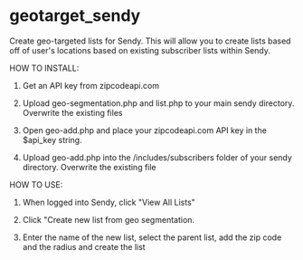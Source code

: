 # geotarget_sendy
Create geo-targeted lists for Sendy. This will allow you to create lists based off of user's locations based on existing subscriber lists within Sendy.

HOW TO INSTALL:

1. Get an API key from zipcodeapi.com

2. Upload geo-segmentation.php and list.php to your main sendy directory. Overwrite the existing files

3. Open geo-add.php and place your zipcodeapi.com API key in the $api_key string.

4. Upload geo-add.php into the /includes/subscribers folder of your sendy directory. Overwrite the existing file

HOW TO USE:

1. When logged into Sendy, click "View All Lists"

2. Click "Create new list from geo segmentation.

3. Enter the name of the new list, select the parent list, add the zip code and the radius and create the list

